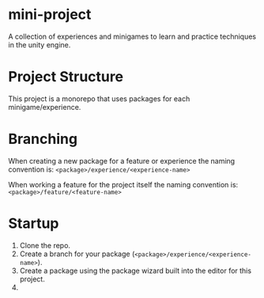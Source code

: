 # mini-project

 A collection of experiences and minigames to learn and practice techniques in the unity engine.

# Project Structure

This project is a monorepo that uses packages for each minigame/experience.

# Branching

When creating a new package for a feature or experience the naming convention is:
`<package>/experience/<experience-name>`

When working a feature for the project itself the naming convention is:
`<package>/feature/<feature-name>`

# Startup

1. Clone the repo.
2. Create a branch for your package (`<package>/experience/<experience-name>`).
3. Create a package using the package wizard built into the editor for this project.
4. 


